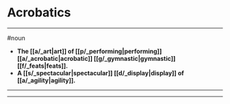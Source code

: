# Acrobatics
---
#noun
- **The [[a/_art|art]] of [[p/_performing|performing]] [[a/_acrobatic|acrobatic]] [[g/_gymnastic|gymnastic]] [[f/_feats|feats]].**
- **A [[s/_spectacular|spectacular]] [[d/_display|display]] of [[a/_agility|agility]].**
---
---
